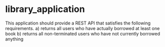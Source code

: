 # library_application
This application should provide a REST API that satisfies the following requirements.  a) returns all users who have actually borrowed at least one book b) returns all non-terminated users who have not currently borrowed anything
